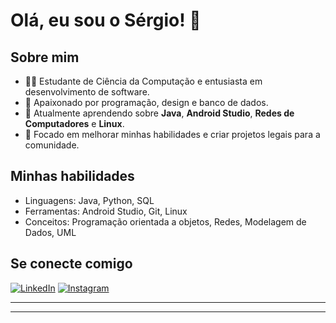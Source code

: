 # Olá, eu sou o Sérgio! 👋

## Sobre mim
- 👨‍💻 Estudante de Ciência da Computação e entusiasta em desenvolvimento de software.
- 🚀 Apaixonado por programação, design e banco de dados.
- 🌱 Atualmente aprendendo sobre **Java**, **Android Studio**, **Redes de Computadores** e **Linux**.
- 🎯 Focado em melhorar minhas habilidades e criar projetos legais para a comunidade.

## Minhas habilidades
- Linguagens: Java, Python, SQL
- Ferramentas: Android Studio, Git, Linux
- Conceitos: Programação orientada a objetos, Redes, Modelagem de Dados, UML

## Se conecte comigo
[![LinkedIn](https://img.shields.io/badge/LinkedIn-0077B5?style=for-the-badge&logo=linkedin&logoColor=white)](https://www.linkedin.com/in/paulo-s%C3%A9rgio-237a972ba)
[![Instagram](https://img.shields.io/badge/Instagram-E4405F?style=for-the-badge&logo=instagram&logoColor=white)](https://www.instagram.com/sergiovz._?igsh=MWptc3FqYWY2M29pcQ==)

---
---
